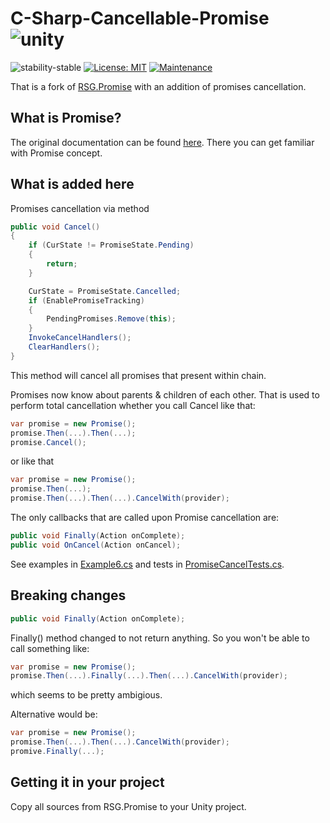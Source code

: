 # C-Sharp-Cancellable-Promise ![unity](https://img.shields.io/badge/Unity-100000?style=for-the-badge&logo=unity&logoColor=white)                             

![stability-stable](https://img.shields.io/badge/stability-stable-green.svg)
[![License: MIT](https://img.shields.io/badge/License-MIT-yellow.svg)](https://opensource.org/licenses/MIT)
[![Maintenance](https://img.shields.io/badge/Maintained%3F-yes-green.svg)](https://GitHub.com/Naereen/StrapDown.js/graphs/commit-activity)

That is a fork of [RSG.Promise](https://github.com/Real-Serious-Games/C-Sharp-Promise) 
with an addition of promises cancellation. 

## What is Promise?

The original documentation can be found [here](https://github.com/Real-Serious-Games/C-Sharp-Promise). There you can get familiar with Promise concept.

## What is added here

Promises cancellation via method

```cs
public void Cancel()
{
    if (CurState != PromiseState.Pending)
    {
        return;
    }

    CurState = PromiseState.Cancelled;
    if (EnablePromiseTracking)
    {
        PendingPromises.Remove(this);
    }
    InvokeCancelHandlers();
    ClearHandlers();
}
```

This method will cancel all promises that present within chain.


Promises now know about parents & children of each other. That is used to perform total cancellation whether you call Cancel like that:

```cs
var promise = new Promise();
promise.Then(...).Then(...);
promise.Cancel();
```

or like that

```cs
var promise = new Promise();
promise.Then(...);
promise.Then(...).Then(...).CancelWith(provider);
```

The only callbacks that are called upon Promise cancellation are:

```cs
public void Finally(Action onComplete);
public void OnCancel(Action onCancel);
```

See examples in [Example6.cs](./Promise.Examples/Example6.cs) 
and tests in [PromiseCancelTests.cs](./Promise.Tests/PromiseCancelTests.cs).

## Breaking changes

```cs
public void Finally(Action onComplete);
```

Finally() method changed to not return anything.
So you won't be able to call something like:

 ```cs
 var promise = new Promise();
 promise.Then(...).Finally(...).Then(...).CancelWith(provider);
 ```

which seems to be pretty ambigious.

Alternative would be:

```cs
var promise = new Promise();
promise.Then(...).Then(...).CancelWith(provider);
promive.Finally(...);
```

## Getting it in your project

Copy all sources from RSG.Promise to your Unity project.
